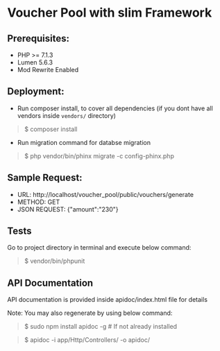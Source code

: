 # Voucher Pool with slim Framework

## Prerequisites:
- PHP >= 7.1.3
- Lumen 5.6.3
- Mod Rewrite Enabled

## Deployment:
- Run composer install, to cover all dependencies (if you dont have all vendors inside `vendors/` directory)

> $ composer install 

- Run migration command for databse migration 

> $ php vendor/bin/phinx migrate -c config-phinx.php

## Sample Request:
- URL: http://localhost/voucher_pool/public/vouchers/generate
- METHOD: GET
- JSON REQUEST: {"amount":"230"}

## Tests
Go to project directory in terminal and execute below command:

> $ vendor/bin/phpunit

## API Documentation
API documentation is provided inside apidoc/index.html file for details

Note: You may also regenerate by using below command:

> $ sudo npm install apidoc -g   # If not already installed

> $ apidoc -i app/Http/Controllers/ -o apidoc/